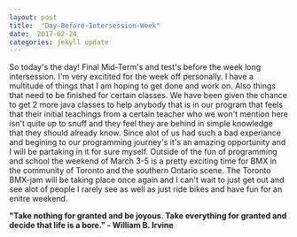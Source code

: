 ```yaml
---
layout: post
title:  "Day-Before-Intersession-Week"
date:  2017-02-24
categories: jekyll update
---
```

So today's the day! Final Mid-Term's and test's before the week long intersession. I'm very excitited for the week off personally. I have a multitude of things that I am hoping to get done and work on. Also things that need to be finished for certain classes. We have been given the chance to get 2 more java classes to help anybody that is in our program that feels that their initial teachings from a certain teacher who we won't mention here isn't quite up to snuff and they feel they are behind in simple knowledge that they should already know. Since alot of us had such a bad experiance and begining to our programming journey's it's an amazing opportunity and I will be partaking in it for sure myself. Outside of the fun of programming and school the weekend of March 3-5 is a pretty exciting time for BMX in the community of Toronto and the southern Ontario scene. The Toronto BMX-jam will be taking place once again and I can't wait to just get out and see alot of people I rarely see as well as just ride bikes and have fun for an enitre weekend.

<b>"Take nothing for granted and be joyous.
Take everything for granted and decide that life is a bore." - William B. Irvine</b>

<div class="solarsystem"><script src="https://www.khanacademy.org/computer-programming/solar-system/5717828230709248/embed.js?editor=no&buttons=no&author=no&embed=yes"></script>
